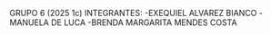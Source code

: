 GRUPO 6 (2025 1c)
INTEGRANTES:
  -EXEQUIEL ALVAREZ BIANCO
  -MANUELA DE LUCA
  -BRENDA MARGARITA MENDES COSTA

